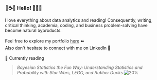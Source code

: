 <!--
**gizemoge/gizemoge** is a ✨ _special_ ✨ repository because its `README.md` (this file) appears on your GitHub profile.

Here are some ideas to get you started:

- 🔭 I’m currently working on ...
- 🌱 I’m currently learning ...
- 👯 I’m looking to collaborate on ...
- 🤔 I’m looking for help with ...
- 💬 Ask me about ...
- 📫 How to reach me: ...
- 😄 Pronouns: ...
- ⚡ Fun fact: ...
-->

### 🐌☕🍂 Hello! 🌼🍊📙



I love everything about data analytics and reading! Consequently, writing, critical thinking, academia, coding, and business problem-solving have become natural byproducts.
<br><br/>
Feel free to explore my portfolio [here](https://gizemoge.github.io/) ⬅️
<br>
Also don't hesitate to connect with me on LinkedIn 💬
<br><br/>
📖 Currently reading <br/>
 > *Bayesian Statistics the Fun Way: Understanding Statistics and Probability with Star Wars, LEGO, and Rubber Ducks*    ![20%](https://geps.dev/progress/20)
